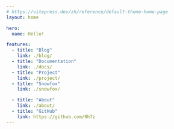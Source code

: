 ```yaml
---
# https://vitepress.dev/zh/reference/default-theme-home-page
layout: home

hero:
  name: Hello!

features:
  - title: "Blog"
    link: ./blog/
  - title: "Documentation"
    link: ./docs/
  - title: "Project"
    link: ./project/
  - title: "Snowfox"
    link: ./snowfox/

  - title: "About"
    link: ./about/
  - title: "GitHub"
    link: https://github.com/0h7z
---
```


